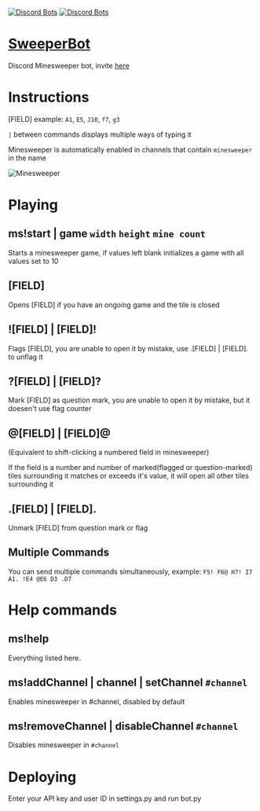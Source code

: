[![Discord Bots](https://top.gg/api/widget/status/817765850915274763.svg)](https://top.gg/bot/817765850915274763) [![Discord Bots](https://top.gg/api/widget/servers/817765850915274763.svg?noavatar=true)](https://top.gg/bot/817765850915274763)


# [SweeperBot](https://top.gg/bot/817765850915274763)
Discord Minesweeper bot, invite [here](https://top.gg/bot/817765850915274763/invite/)


# Instructions

[FIELD] example: `A1`, `E5`, `J10`, `f7`, `g3`

`|` between commands displays multiple ways of typing it

Minesweeper is automatically enabled in channels that contain `minesweeper` in the name

![Minesweeper](https://cdn.discordapp.com/attachments/795406810844495944/819693160988278814/unknown.png)

# Playing


## ms!start | game `width` `height` `mine count`

Starts a minesweeper game, if values left blank initializes a game with all values set to 10


## [FIELD]

Opens [FIELD] if you have an ongoing game and the tile is closed


## ![FIELD] | [FIELD]!

Flags [FIELD], you are unable to open it by mistake, use .[FIELD] | [FIELD]. to unflag it


## ?[FIELD] | [FIELD]?

Mark [FIELD] as question mark, you are unable to open it by mistake, but it doesen't use flag counter


## @[FIELD] | [FIELD]@

(Equivalent to shift-clicking a numbered field in minesweeper)

If the field is a number and number of marked(flagged or question-marked) tiles surrounding it matches or exceeds it's value, it will open all other tiles surrounding it


## .[FIELD] | [FIELD].

Unmark [FIELD] from question mark or flag


## Multiple Commands

You can send multiple commands simultaneously, example: `F5! F6@ H7! I7 A1. !E4 @E6 D3 .D7`


# Help commands


## ms!help

Everything listed here.


## ms!addChannel | channel | setChannel `#channel`

Enables minesweeper in #channel, disabled by default


## ms!removeChannel | disableChannel `#channel`

Disables minesweeper in `#channel`


# Deploying
Enter your API key and user ID in settings.py and run bot.py
